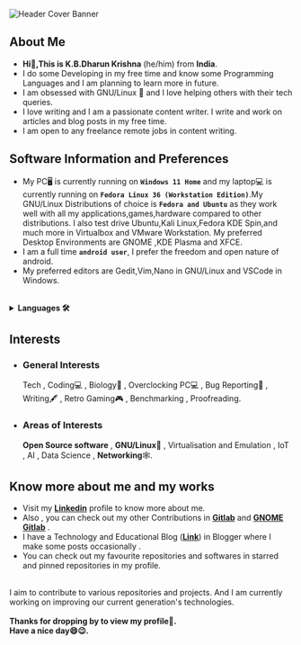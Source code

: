 ![Header Cover Banner](https://user-images.githubusercontent.com/26346867/145350510-4162a799-4035-463f-b85c-bd368b0312fd.png)
<!-- Header Cover Banner Image created using Canva -->
<h2><b>About Me</b></h2>
<ul>
  <li><b> Hi👋,This is K.B.Dharun Krishna</b> (he/him) from <b>India</b>.</li>
  <li>I do some Developing in my free time and know some Programming Languages and I am planning to learn more in future.</li>
  <li>I am obsessed with GNU/Linux 🐧 and I love helping others with their tech queries.</li>
  <li>I love writing and I am a passionate content writer. I write and work on articles and blog posts in my free time. </li>
  <li> I am open to any freelance remote jobs in content writing.</li>
 </ul>
<h2><b>Software Information and Preferences</b></h2>
<ul>
  <li>My PC🖥️ is currently running on <b><code>Windows 11 Home</code></b> and my laptop💻 is currently running on <b><code>Fedora Linux 36 (Workstation Edition)</code></b>.My GNU/Linux Distributions of choice is <b><code>Fedora and Ubuntu</code></b> as they work well with all my applications,games,hardware compared to other distributions. I also test drive Ubuntu,Kali Linux,Fedora KDE Spin,and much more in Virtualbox and VMware Workstation. My preferred Desktop Environments are GNOME ,KDE Plasma and XFCE.</li>
  <li>I am a full time <code><b>android user</b></code>, I prefer the freedom and open nature of android.</li>
  <li>My preferred editors are Gedit,Vim,Nano in GNU/Linux and VSCode in Windows.</li><br>
</ul>
<details>
<summary><b>Languages 🛠️</b></summary>
<ul>
  <li>HTML</li>
  <li>CSS</li>
  <li>C</li>
  <li>C++</li>
</ul>
</details>
<h2>Interests</h2>
<ul>
 <li><h3>General Interests</h3>
Tech , Coding💻 , Biology🦠 , Overclocking PC💻 , Bug Reporting🐛 , Writing🖋️ , Retro Gaming🎮 , Benchmarking , Proofreading.
 </li>
<li><h3>Areas of Interests</h3>
<b>Open Source software</b> , <b>GNU/Linux🐧</b> , Virtualisation and Emulation , IoT , AI , Data Science , <b>Networking</b>🕸️. </li>
</ul>
<h2>Know more about me and my works</h2>
<ul>  
<li> Visit my <b><a href="https://www.linkedin.com/in/kbdk/">Linkedin</a></b> profile to know more about me.</li>
  <li> Also , you can check out my other Contributions in <b><a href="https://gitlab.com/kbdharun">Gitlab</a></b> and <b><a href="https://gitlab.gnome.org/kbdharun">GNOME Gitlab</a></b> .</li>
<li>I have a Technology and Educational Blog (<a href="https://kbdkblogs.blogspot.com"><b>Link</b></a>) in Blogger where I make some posts occasionally  .</li>
<li>You can check out my favourite repositories and softwares in starred and pinned repositories in my profile.</li><br>
</ul>

I aim to contribute to various repositories and projects. And I am currently working on improving our current generation's technologies.<br><br>
<b>Thanks for dropping by to view my profile🙂.<br>
Have a nice day😄😉.</b>
